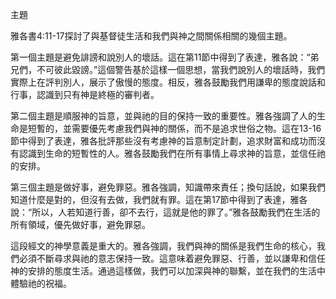 主題

雅各書4:11-17探討了與基督徒生活和我們與神之間關係相關的幾個主題。

第一個主題是避免誹謗和說別人的壞話。這在第11節中得到了表達，雅各說：“弟兄們，不可彼此毀謗。”這個警告基於這樣一個思想，當我們說別人的壞話時，我們實際上在評判別人，展示了傲慢的態度。相反，雅各鼓勵我們用謙卑的態度說話和行事，認識到只有神是終極的審判者。

第二個主題是順服神的旨意，並與祂的目的保持一致的重要性。雅各強調了人的生命是短暫的，並需要優先考慮我們與神的關係，而不是追求世俗之物。這在13-16節中得到了表達，雅各批評那些沒有考慮神的旨意制定計劃，追求財富和成功而沒有認識到生命的短暫性的人。雅各鼓勵我們在所有事情上尋求神的旨意，並信任祂的安排。

第三個主題是做好事，避免罪惡。雅各強調，知識帶來責任；換句話說，如果我們知道什麼是對的，但沒有去做，我們就有罪。這在第17節中得到了表達，雅各說：“所以，人若知道行善，卻不去行，這就是他的罪了。”雅各鼓勵我們在生活的所有領域，優先做好事，避免罪惡。

這段經文的神學意義是重大的。雅各強調，我們與神的關係是我們生命的核心，我們必須不斷尋求與祂的意志保持一致。這意味着避免罪惡、行善，並以謙卑和信任神的安排的態度生活。通過這樣做，我們可以加深與神的聯繫，並在我們的生活中體驗祂的祝福。